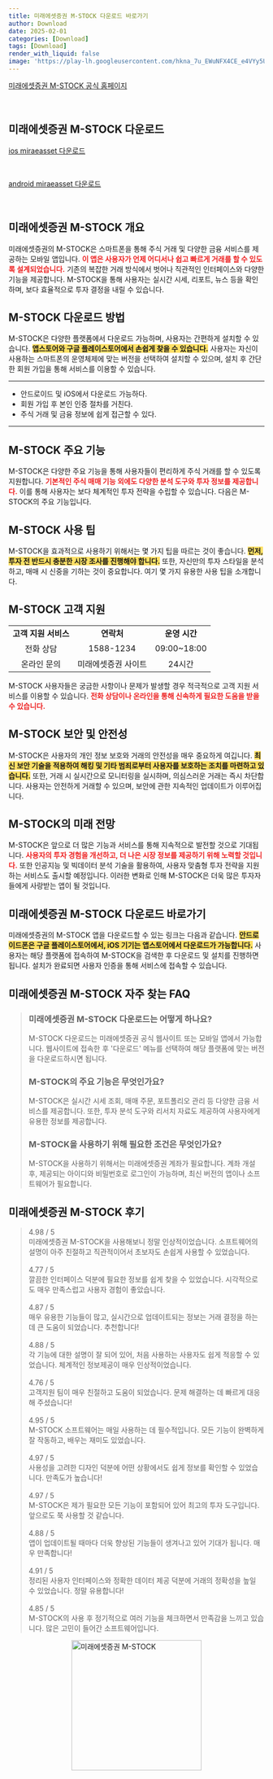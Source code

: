 ```yaml
---
title: 미래에셋증권 M-STOCK 다운로드 바로가기
author: Download
date: 2025-02-01
categories: [Download]
tags: [Download]
render_with_liquid: false
image: 'https://play-lh.googleusercontent.com/hkna_7u_EWuNFX4CE_e4VYy5UOQcsaSjUcrpvINSJk9DdfhdDILkfdZT6dN_41G2rPMC=s256-rw'
---
```

<p><a class='click-button' title='미래에셋증권 M-STOCK' href='https://link.miraeasset.com/wm5yo40' rel='nofollow'>미래에셋증권 M-STOCK 공식 홈페이지</a></p><br>
<h2 id='미래에셋증권 M-STOCK_다운로드'>미래에셋증권 M-STOCK 다운로드</h2>
<p><a class="click-button ios" title="miraeasset 다운로드" href="https://apps.apple.com/kr/app/%EB%AF%B8%EB%9E%98%EC%97%90%EC%85%8B%EC%A6%9D%EA%B6%8C-m-stock/id1248716281" rel="nofollow">ios miraeasset 다운로드</a></p><br>
<p><a class="click-button android" title="miraeasset 다운로드" href="https://play.google.comhttps://play.google.com/store/apps/details?id=com.miraeasset.trade" rel="nofollow">android miraeasset 다운로드</a></p><br>


<h2 id='미래에셋증권 M-STOCK 개요'>미래에셋증권 M-STOCK 개요</h2>

<p>미래에셋증권의 M-STOCK은 스마트폰을 통해 주식 거래 및 다양한 금융 서비스를 제공하는 모바일 앱입니다. <b><span style="color: #ee2323;">이 앱은 사용자가 언제 어디서나 쉽고 빠르게 거래를 할 수 있도록 설계되었습니다.</span></b> 기존의 복잡한 거래 방식에서 벗어나 직관적인 인터페이스와 다양한 기능을 제공합니다. M-STOCK을 통해 사용자는 실시간 시세, 리포트, 뉴스 등을 확인하며, 보다 효율적으로 투자 결정을 내릴 수 있습니다.</p>

<h2 id='M-STOCK 다운로드 방법'>M-STOCK 다운로드 방법</h2>

<p>M-STOCK은 다양한 플랫폼에서 다운로드 가능하며, 사용자는 간편하게 설치할 수 있습니다. <b><span style="background-color: #ffe066;">앱스토어와 구글 플레이스토어에서 손쉽게 찾을 수 있습니다.</span></b> 사용자는 자신이 사용하는 스마트폰의 운영체제에 맞는 버전을 선택하여 설치할 수 있으며, 설치 후 간단한 회원 가입을 통해 서비스를 이용할 수 있습니다.</p>

<hr />

<ul>
    <li>안드로이드 및 iOS에서 다운로드 가능하다.</li>
    <li>회원 가입 후 본인 인증 절차를 거친다.</li>
    <li>주식 거래 및 금융 정보에 쉽게 접근할 수 있다.</li>
</ul>

<hr />

<h2 id='M-STOCK 주요 기능'>M-STOCK 주요 기능</h2>

<p>M-STOCK은 다양한 주요 기능을 통해 사용자들이 편리하게 주식 거래를 할 수 있도록 지원합니다. <b><span style="color: #ee2323;">기본적인 주식 매매 기능 외에도 다양한 분석 도구와 투자 정보를 제공합니다.</span></b> 이를 통해 사용자는 보다 체계적인 투자 전략을 수립할 수 있습니다. 다음은 M-STOCK의 주요 기능입니다.</p>

<h2 id='M-STOCK 사용 팁'>M-STOCK 사용 팁</h2>

<p>M-STOCK을 효과적으로 사용하기 위해서는 몇 가지 팁을 따르는 것이 좋습니다. <b><span style="background-color: #ffe066;">먼저, 투자 전 반드시 충분한 시장 조사를 진행해야 합니다.</span></b> 또한, 자신만의 투자 스타일을 분석하고, 매매 시 신중을 기하는 것이 중요합니다. 여기 몇 가지 유용한 사용 팁을 소개합니다.</p>

<h2 id='M-STOCK 고객 지원'>M-STOCK 고객 지원</h2>

<table>
    <tr>
        <td style="text-align: center; height: 17px;"><b>고객 지원 서비스</b></td>
        <td style="text-align: center; height: 17px;"><b>연락처</b></td>
        <td style="text-align: center; height: 17px;"><b>운영 시간</b></td>
    </tr>
    <tr>
        <td style="text-align: center;">전화 상담</td>
        <td style="text-align: center;">1588-1234</td>
        <td style="text-align: center;">09:00~18:00</td>
    </tr>
    <tr>
        <td style="text-align: center;">온라인 문의</td>
        <td style="text-align: center;">미래에셋증권 사이트</td>
        <td style="text-align: center;">24시간</td>
    </tr>
</table>

<p>M-STOCK 사용자들은 궁금한 사항이나 문제가 발생할 경우 적극적으로 고객 지원 서비스를 이용할 수 있습니다. <b><span style="color: #ee2323;">전화 상담이나 온라인을 통해 신속하게 필요한 도움을 받을 수 있습니다.</span></b></p>

<h2 id='M-STOCK 보안 및 안전성'>M-STOCK 보안 및 안전성</h2>

<p>M-STOCK은 사용자의 개인 정보 보호와 거래의 안전성을 매우 중요하게 여깁니다. <b><span style="background-color: #ffe066;">최신 보안 기술을 적용하여 해킹 및 기타 범죄로부터 사용자를 보호하는 조치를 마련하고 있습니다.</span></b> 또한, 거래 시 실시간으로 모니터링을 실시하며, 의심스러운 거래는 즉시 차단합니다. 사용자는 안전하게 거래할 수 있으며, 보안에 관한 지속적인 업데이트가 이루어집니다.</p>

<h2 id='M-STOCK의 미래 전망'>M-STOCK의 미래 전망</h2>

<p>M-STOCK은 앞으로 더 많은 기능과 서비스를 통해 지속적으로 발전할 것으로 기대됩니다. <b><span style="color: #ee2323;">사용자의 투자 경험을 개선하고, 더 나은 시장 정보를 제공하기 위해 노력할 것입니다.</span></b> 또한 인공지능 및 빅데이터 분석 기술을 활용하여, 사용자 맞춤형 투자 전략을 지원하는 서비스도 출시할 예정입니다. 이러한 변화로 인해 M-STOCK은 더욱 많은 투자자들에게 사랑받는 앱이 될 것입니다.</p>

<h2 id='미래에셋증권 M-STOCK 다운로드 바로가기'>미래에셋증권 M-STOCK 다운로드 바로가기</h2>

<p>미래에셋증권의 M-STOCK 앱을 다운로드할 수 있는 링크는 다음과 같습니다. <b><span style="background-color: #ffe066;">안드로이드폰은 구글 플레이스토어에서, iOS 기기는 앱스토어에서 다운로드가 가능합니다.</span></b> 사용자는 해당 플랫폼에 접속하여 M-STOCK을 검색한 후 다운로드 및 설치를 진행하면 됩니다. 설치가 완료되면 사용자 인증을 통해 서비스에 접속할 수 있습니다.</p>


<h2 id='미래에셋증권 M-STOCK_자주_찾는_FAQ'>미래에셋증권 M-STOCK 자주 찾는 FAQ</h2>
<div itemscope="" itemtype="https://schema.org/FAQPage"> <blockquote> <div itemscope="" itemprop="mainEntity" itemtype="https://schema.org/Question"> <h3 itemprop="name">미래에셋증권 M-STOCK 다운로드는 어떻게 하나요?</h3> <div itemscope="" itemprop="acceptedAnswer" itemtype="https://schema.org/Answer"> <span itemprop="text"> <p>M-STOCK 다운로드는 미래에셋증권 공식 웹사이트 또는 모바일 앱에서 가능합니다. 웹사이트에 접속한 후 '다운로드' 메뉴를 선택하여 해당 플랫폼에 맞는 버전을 다운로드하시면 됩니다.</p> </span> </div> </div> <div itemscope="" itemprop="mainEntity" itemtype="https://schema.org/Question"> <h3 itemprop="name">M-STOCK의 주요 기능은 무엇인가요?</h3> <div itemscope="" itemprop="acceptedAnswer" itemtype="https://schema.org/Answer"> <span itemprop="text"> <p>M-STOCK은 실시간 시세 조회, 매매 주문, 포트폴리오 관리 등 다양한 금융 서비스를 제공합니다. 또한, 투자 분석 도구와 리서치 자료도 제공하여 사용자에게 유용한 정보를 제공합니다.</p> </span> </div> </div> <div itemscope="" itemprop="mainEntity" itemtype="https://schema.org/Question"> <h3 itemprop="name">M-STOCK을 사용하기 위해 필요한 조건은 무엇인가요?</h3> <div itemscope="" itemprop="acceptedAnswer" itemtype="https://schema.org/Answer"> <span itemprop="text"> <p>M-STOCK을 사용하기 위해서는 미래에셋증권 계좌가 필요합니다. 계좌 개설 후, 제공되는 아이디와 비밀번호로 로그인이 가능하며, 최신 버전의 앱이나 소프트웨어가 필요합니다.</p> </span> </div> </div> </blockquote> </div>
<h2 id='미래에셋증권 M-STOCK_후기'>미래에셋증권 M-STOCK 후기</h2>
<div itemscope itemtype="https://schema.org/Product">
  <blockquote>
  <div itemprop="review" itemscope itemtype="https://schema.org/Review">
      <div itemprop="reviewRating" itemscope itemtype="https://schema.org/Rating"> <span itemprop="ratingValue">4.98</span> / <span itemprop="bestRating">5</span> </div>
      <span itemprop="reviewBody">미래에셋증권 M-STOCK을 사용해보니 정말 인상적이었습니다. 소프트웨어의 설명이 아주 친절하고 직관적이어서 초보자도 손쉽게 사용할 수 있었습니다.</span>
  </div>
  <br>
  <div itemprop="review" itemscope itemtype="https://schema.org/Review">
      <div itemprop="reviewRating" itemscope itemtype="https://schema.org/Rating"> <span itemprop="ratingValue">4.77</span> / <span itemprop="bestRating">5</span> </div>
      <span itemprop="reviewBody">깔끔한 인터페이스 덕분에 필요한 정보를 쉽게 찾을 수 있었습니다. 시각적으로도 매우 만족스럽고 사용자 경험이 좋았습니다.</span>
  </div>
  <br>
  <div itemprop="review" itemscope itemtype="https://schema.org/Review">
      <div itemprop="reviewRating" itemscope itemtype="https://schema.org/Rating"> <span itemprop="ratingValue">4.87</span> / <span itemprop="bestRating">5</span> </div>
      <span itemprop="reviewBody">매우 유용한 기능들이 많고, 실시간으로 업데이트되는 정보는 거래 결정을 하는 데 큰 도움이 되었습니다. 추천합니다!</span>
  </div>
  <br>
  <div itemprop="review" itemscope itemtype="https://schema.org/Review">
      <div itemprop="reviewRating" itemscope itemtype="https://schema.org/Rating"> <span itemprop="ratingValue">4.88</span> / <span itemprop="bestRating">5</span> </div>
      <span itemprop="reviewBody">각 기능에 대한 설명이 잘 되어 있어, 처음 사용하는 사용자도 쉽게 적응할 수 있었습니다. 체계적인 정보제공이 매우 인상적이었습니다.</span>
  </div>
  <br>
  <div itemprop="review" itemscope itemtype="https://schema.org/Review">
      <div itemprop="reviewRating" itemscope itemtype="https://schema.org/Rating"> <span itemprop="ratingValue">4.76</span> / <span itemprop="bestRating">5</span> </div>
      <span itemprop="reviewBody">고객지원 팀이 매우 친절하고 도움이 되었습니다. 문제 해결하는 데 빠르게 대응해 주셨습니다!</span>
  </div>
  <br>
  <div itemprop="review" itemscope itemtype="https://schema.org/Review">
      <div itemprop="reviewRating" itemscope itemtype="https://schema.org/Rating"> <span itemprop="ratingValue">4.95</span> / <span itemprop="bestRating">5</span> </div>
      <span itemprop="reviewBody">M-STOCK 소프트웨어는 매일 사용하는 데 필수적입니다. 모든 기능이 완벽하게 잘 작동하고, 배우는 재미도 있었습니다.</span>
  </div>
  <br>
  <div itemprop="review" itemscope itemtype="https://schema.org/Review">
      <div itemprop="reviewRating" itemscope itemtype="https://schema.org/Rating"> <span itemprop="ratingValue">4.97</span> / <span itemprop="bestRating">5</span> </div>
      <span itemprop="reviewBody">사용성을 고려한 디자인 덕분에 어떤 상황에서도 쉽게 정보를 확인할 수 있었습니다. 만족도가 높습니다!</span>
  </div>
  <br>
  <div itemprop="review" itemscope itemtype="https://schema.org/Review">
      <div itemprop="reviewRating" itemscope itemtype="https://schema.org/Rating"> <span itemprop="ratingValue">4.97</span> / <span itemprop="bestRating">5</span> </div>
      <span itemprop="reviewBody">M-STOCK은 제가 필요한 모든 기능이 포함되어 있어 최고의 투자 도구입니다. 앞으로도 쭉 사용할 것 같습니다.</span>
  </div>
  <br>
  <div itemprop="review" itemscope itemtype="https://schema.org/Review">
      <div itemprop="reviewRating" itemscope itemtype="https://schema.org/Rating"> <span itemprop="ratingValue">4.88</span> / <span itemprop="bestRating">5</span> </div>
      <span itemprop="reviewBody">앱이 업데이트될 때마다 더욱 향상된 기능들이 생겨나고 있어 기대가 됩니다. 매우 만족합니다!</span>
  </div>
  <br>
  <div itemprop="review" itemscope itemtype="https://schema.org/Review">
      <div itemprop="reviewRating" itemscope itemtype="schema.org/Rating"> <span itemprop="ratingValue">4.91</span> / <span itemprop="bestRating">5</span> </div>
      <span itemprop="reviewBody"> 정리된 사용자 인터페이스와 정확한 데이터 제공 덕분에 거래의 정확성을 높일 수 있었습니다. 정말 유용합니다!</span>
  </div>
  <br>
  <div itemprop="review" itemscope itemtype="https://schema.org/Review">
      <div itemprop="reviewRating" itemscope itemtype="schema.org/Rating"> <span itemprop="ratingValue">4.85</span> / <span itemprop="bestRating">5</span> </div>
      <span itemprop="reviewBody">M-STOCK의 사용 후 정기적으로 여러 기능을 체크하면서 만족감을 느끼고 있습니다. 많은 고민이 들어간 소프트웨어입니다.</span>
  </div>
  </blockquote>
</div>
<figure class="image" style="display: flex; justify-content: center; align-items: center; margin: 0;"><img src="https://play-lh.googleusercontent.com/hkna_7u_EWuNFX4CE_e4VYy5UOQcsaSjUcrpvINSJk9DdfhdDILkfdZT6dN_41G2rPMC=s256-rw" alt="미래에셋증권 M-STOCK" width="256" height="256" style="max-width: 100%; height: auto;"></figure>